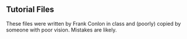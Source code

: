 ## Tutorial Files
These files were written by Frank Conlon in class and (poorly) copied by someone with poor vision. Mistakes are likely.
